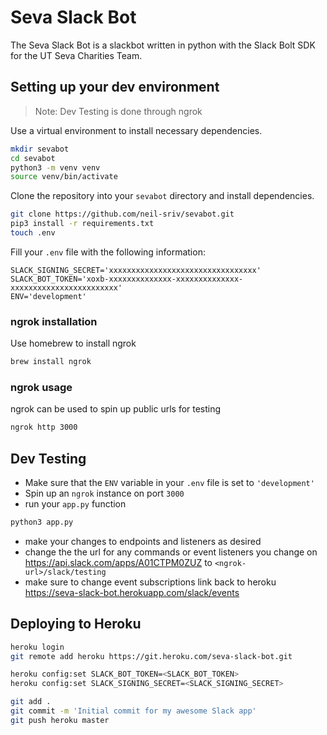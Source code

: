 # Seva Slack Bot

The Seva Slack Bot is a slackbot written in python with the Slack Bolt SDK for the UT Seva Charities Team.

## Setting up your dev environment

> Note: Dev Testing is done through ngrok

Use a virtual environment to install necessary dependencies.

```bash
mkdir sevabot
cd sevabot
python3 -m venv venv
source venv/bin/activate
```

Clone the repository into your `sevabot` directory and install dependencies.
```bash
git clone https://github.com/neil-sriv/sevabot.git
pip3 install -r requirements.txt
touch .env
```

Fill your `.env` file with the following information:
```text
SLACK_SIGNING_SECRET='xxxxxxxxxxxxxxxxxxxxxxxxxxxxxxxxx'
SLACK_BOT_TOKEN='xoxb-xxxxxxxxxxxxxx-xxxxxxxxxxxxxx-xxxxxxxxxxxxxxxxxxxxxxxx'
ENV='development'
```

### ngrok installation
Use homebrew to install ngrok

```bash
brew install ngrok
```

### ngrok usage
ngrok can be used to spin up public urls for testing

```bash
ngrok http 3000
```


## Dev Testing
- Make sure that the `ENV` variable in your `.env` file is set to `'development'`
- Spin up an `ngrok` instance on port `3000`
- run your `app.py` function
```bash
python3 app.py
```
- make your changes to endpoints and listeners as desired
- change the the url for any commands or event listeners you change on https://api.slack.com/apps/A01CTPM0ZUZ to `<ngrok-url>/slack/testing`
- make sure to change event subscriptions link back to heroku https://seva-slack-bot.herokuapp.com/slack/events

## Deploying to Heroku


```bash
heroku login
git remote add heroku https://git.heroku.com/seva-slack-bot.git

heroku config:set SLACK_BOT_TOKEN=<SLACK_BOT_TOKEN>
heroku config:set SLACK_SIGNING_SECRET=<SLACK_SIGNING_SECRET>

git add .
git commit -m 'Initial commit for my awesome Slack app'
git push heroku master
```